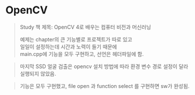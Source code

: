 # OpenCV
> Study
> 책 제목: OpenCV 4로 배우는 컴퓨터 비전과 머신러닝
>
> 예제는 chapter의 큰 기능별로 프로젝트가 따로 있고  
> 일일이 설정하는데 시간과 노력이 들기 때문에  
> main.cpp에 기능을 모두 구현하고, 선언은 헤더파일에 함.

> 마지막 SSD 얼굴 검출은 opencv 설치 방법에 따라 환경 변수 경로 설정이 달라 실행되지 않았음.

> 기능은 모두 구현했고, file open 과 function select 를 구현하면 sw가 완성됨.
